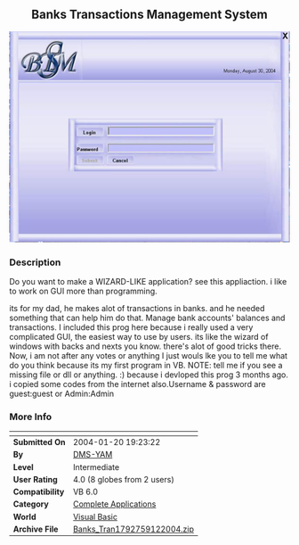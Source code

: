 ﻿<div align="center">

## Banks Transactions Management System

<img src="PIC200483094096492.JPG">
</div>

### Description

Do you want to make a WIZARD-LIKE application? see this appliaction. i like to work on GUI more than programming.

its for my dad, he makes alot of transactions in banks. and he needed something that can help him do that. Manage bank accounts' balances and transactions. I included this prog here because i really used a very complicated GUI, the easiest way to use by users. its like the wizard of windows with backs and nexts you know. there's alot of good tricks there. Now, i am not after any votes or anything I just wouls lke you to tell me what do you think because its my first program in VB. NOTE: tell me if you see a missing file or dll or anything. :) because i devloped this prog 3 months ago. i copied some codes from the internet also.Username & password are guest:guest or Admin:Admin
 
### More Info
 


<span>             |<span>
---                |---
**Submitted On**   |2004-01-20 19:23:22
**By**             |[DMS\-YAM](https://github.com/Planet-Source-Code/PSCIndex/blob/master/ByAuthor/dms-yam.md)
**Level**          |Intermediate
**User Rating**    |4.0 (8 globes from 2 users)
**Compatibility**  |VB 6\.0
**Category**       |[Complete Applications](https://github.com/Planet-Source-Code/PSCIndex/blob/master/ByCategory/complete-applications__1-27.md)
**World**          |[Visual Basic](https://github.com/Planet-Source-Code/PSCIndex/blob/master/ByWorld/visual-basic.md)
**Archive File**   |[Banks\_Tran1792759122004\.zip](https://github.com/Planet-Source-Code/dms-yam-banks-transactions-management-system__1-55904/archive/master.zip)








